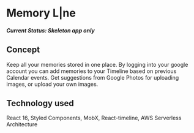 # Memory L|ne

##### Current Status: Skeleton app only

## Concept
Keep all your memories stored in one place. 
By logging into your google account you can 
add memories to your Timeline based on previous
Calendar events. Get suggestions from Google Photos
for uploading images, or upload your own images.

## Technology used

React 16, Styled Components, MobX, React-timeline,
AWS Serverless Architecture

